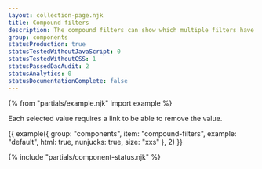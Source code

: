 ```yaml
---
layout: collection-page.njk
title: Compound filters
description: The compound filters can show which multiple filters have been selected. This is useful for search patterns.
group: components
statusProduction: true
statusTestedWithoutJavaScript: 0
statusTestedWithoutCSS: 1
statusPassedDacAudit: 2
statusAnalytics: 0
statusDocumentationComplete: false
---
```


{% from "partials/example.njk" import example %}

Each selected value requires a link to be able to remove the value.

{{ example({ group: "components", item: "compound-filters", example: "default", html: true, nunjucks: true, size: "xxs" }, 2) }}

{% include "partials/component-status.njk" %}
